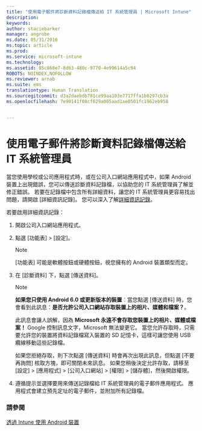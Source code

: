 ```yaml
---
title: "使用電子郵件將診斷資料記錄檔傳送給 IT 系統管理員 | Microsoft Intune"
description: 
keywords: 
author: staciebarker
manager: angrobe
ms.date: 05/31/2016
ms.topic: article
ms.prod: 
ms.service: microsoft-intune
ms.technology: 
ms.assetid: 85c868e7-8d63-480c-9770-4e99614a5c94
ROBOTS: NOINDEX,NOFOLLOW
ms.reviewer: arnab
ms.suite: ems
translationtype: Human Translation
ms.sourcegitcommit: d3a2daebdb781ce99aa103e7717ffa1b0297cb3a
ms.openlocfilehash: 7e90141f08cf029a005aad1ae0501fc1962eb958


---
```



# 使用電子郵件將診斷資料記錄檔傳送給 IT 系統管理員

當您使用學校或公司應用程式時，或在公司入口網站應用程式中，如果 Android 裝置上出現錯誤，您可以傳送診斷資料記錄檔，以協助您的 IT 系統管理員了解並修正錯誤。 若要在記錄檔中包含所有詳細資料，讓您的 IT 系統管理員更容易找出問題，請開啟 [詳細資訊記錄]。 您可以深入了解[詳細資訊記錄](use-verbose-logging-to-help-your-it-administrator-fix-device-issues-android.md)。

若要啟用詳細資訊記錄：

1.  開啟公司入口網站應用程式。

2.  點選 [功能表] &gt; [設定]。

    > [!NOTE]
    > [功能表] 可能是軟體按鈕或硬體按鈕，視您擁有的 Android 裝置類型而定。

3.  在 [診斷資料] 下，點選 [傳送資料]。

    > [!NOTE]
    > **如果您只使用 Android 6.0 或更新版本的裝置**︰當您點選 [傳送資料] 時，您會看到此訊息：**是否允許公司入口網站存取裝置上的相片、媒體和檔案？**。

    此訊息會讓人誤解，因為 **Microsoft 永遠不會存取您裝置上的相片、媒體或檔案！** Google 控制訊息文字，Microsoft 無法變更它。  當您允許存取時，只需要允許您的裝置將資料記錄檔寫入裝置的 SD 記憶卡，這樣可讓您使用 USB 纜線移動這些記錄檔。

    如果您拒絕存取，則下次點選 [傳送資料] 時會再次出現此訊息，但點選 [不要再詢問] 核取方塊，即可關閉未來訊息。  如果您稍後決定允許存取，請移至 [設定] &gt; [應用程式] &gt; [公司入口網站] &gt; [權限] &gt; [儲存體]，然後開啟權限。

4.  遵循提示並選擇要用來傳送記錄檔給 IT 系統管理員的電子郵件應用程式。 應用程式會建立預先定址的電子郵件，並附加所有記錄檔。


### 請參閱
[透過 Intune 使用 Android 裝置](using-your-android-device-with-intune.md)



<!--HONumber=Aug16_HO4-->


